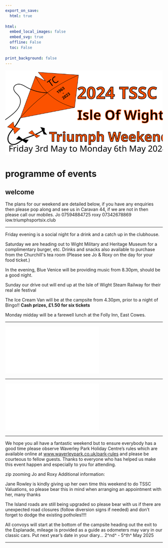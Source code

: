 ```yaml
---
export_on_save:
  html: true

html:
  embed_local_images: false
  embed_svg: true
  offline: False
  toc: False

print_background: false
---
```


![logo](/dev/24cw/rock.svg)

# programme of events

## welcome

The plans for our weekend are detailed below, if you have any enquiries then please pop along and see us in Caravan  44, if we are not in then please call our mobiles.
Jo   07594884725
roxy 07342678869
iow.triumphsportsix.club

---

Friday evening is a social night for a drink and a catch up in the clubhouse.

Saturday we are heading out to Wight Military and Heritage Museum for a complimentary burger, etc. Drinks and snacks also available to purchase from the Churchill's tea room
(Please see Jo & Roxy on the day for your food ticket.)

In the evening, Blue Venice will be providing music from 8.30pm, should be a good night.

Sunday our drive out will end up at the Isle of Wight Steam Railway for their real ale festival

The Ice Cream Van will be at the campsite
from 4.30pm, prior to a night of Bingo!!
**Cash prizes, £1.50 for six tickets**

Monday midday will be a farewell lunch at the Folly Inn, East Cowes.

---

![time table](/dev/24cw/programme/timetable.md)

---

![directions](/dev/24cw/programme/directions.md)

---

We hope you all have a fantastic weekend but to ensure everybody has a good time please observe Waverley Park Holiday Centre’s rules which are available online at www.waverleypark.co.uk/park-rules and please be courteous to fellow guests. Thanks to everyone who has helped us make this event happen and especially to you for attending.

zip zooming
Jo and Roxy
Additional information:

Jane Rowley is kindly giving up her own time this weekend to do TSSC Valuations, so please bear this in mind when arranging an appointment with her, many thanks

The Island roads are still being upgraded so please bear with us if there are unexpected road closures (follow diversion signs if needed) and don’t forget to dodge the existing potholes!!!!

All convoys will start at the bottom of the campsite heading out the exit to the Esplanade, mileage is provided as a guide as odometers may vary in our classic cars.
Put next year’s date in your diary…
2^nd^ - 5^th^ May 2025

---
